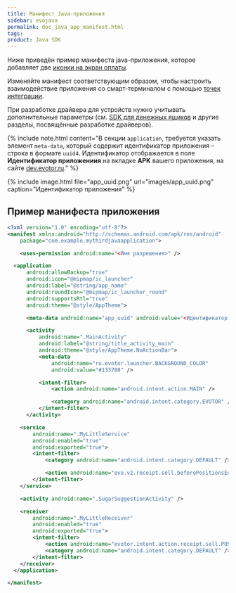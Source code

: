 ```yaml
---
title: Манифест Java-приложения
sidebar: evojava
permalink: doc_java_app_manifest.html
tags:
product: Java SDK
---
```


Ниже приведён пример манифеста java-приложения, которое добавляет две [иконки на экран оплаты](./doc_java_app_icon.html).

Изменяйте манифест соответствующим образом, чтобы настроить взаимодействие приложения со смарт-терминалом с помощью [точек интеграции](./doc_app_integration_points.html).

При разработке драйвера для устройств нужно учитывать дополнительные параметры (см. [SDK для денежных ящиков](./doc_drivers_cashdrawer.html) и другие разделы, посвящённые разработке драйверов).

{% include note.html content="В секции `application`, требуется указать элемент `meta-data`, который содержит идентификатор приложения – строка в формате `uuid4`. Идентификатор отображается в поле **Идентификатор приложениия** на вкладке **APK** вашего приложения, на сайте [dev.evotor.ru](https://dev.evotor.ru)." %}

{% include image.html file="app_uuid.png" url="images/app_uuid.png" caption="Идентификатор приложения" %}

## Пример манифеста приложения

```xml
<?xml version="1.0" encoding="utf-8"?>
<manifest xmlns:android="http://schemas.android.com/apk/res/android"
    package="com.example.mythirdjavaapplication">

    <uses-permission android:name="<Имя разрешения>" />

  <application
      android:allowBackup="true"
      android:icon="@mipmap/ic_launcher"
      android:label="@string/app_name"
      android:roundIcon="@mipmap/ic_launcher_round"
      android:supportsRtl="true"
      android:theme="@style/AppTheme">

      <meta-data android:name="app_uuid" android:value="<Идентификатор приложения>"/>

      <activity
          android:name=".MainActivity"
          android:label="@string/title_activity_main"
          android:theme="@style/AppTheme.NoActionBar">
          <meta-data
              android:name="ru.evotor.launcher.BACKGROUND_COLOR"
              android:value="#133788" />

          <intent-filter>
              <action android:name="android.intent.action.MAIN" />

              <category android:name="android.intent.category.EVOTOR" />
          </intent-filter>
      </activity>

    <service
        android:name=".MyLittleService"
        android:enabled="true"
        android:exported="true">
        <intent-filter>
            <category android:name="android.intent.category.DEFAULT" />

            <action android:name="evo.v2.receipt.sell.beforePositionsEdited" />
        </intent-filter>
    </service>

    <activity android:name=".SugarSuggestionActivity" />

    <receiver
        android:name=".MyLittleReceiver"
        android:enabled="true"
        android:exported="true">
        <intent-filter>
            <action android:name="evotor.intent.action.receipt.sell.POSITION_ADDED" />
            <category android:name="android.intent.category.DEFAULT" />
        </intent-filter>
    </receiver>
  </application>

</manifest>
```

